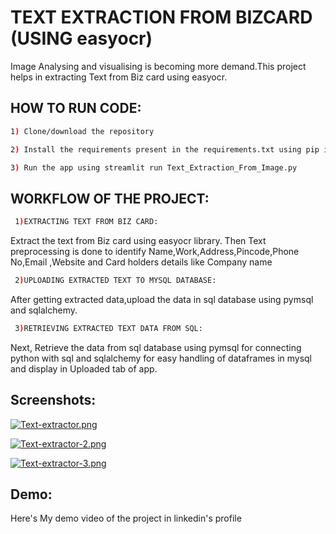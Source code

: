 
# TEXT EXTRACTION FROM BIZCARD (USING easyocr)


Image Analysing and visualising is becoming more demand.This project helps in extracting Text from Biz card using easyocr.



## HOW TO RUN CODE:
```bash
1) Clone/download the repository
```
```bash
2) Install the requirements present in the requirements.txt using pip install -r requirements.txt
```
```bash
3) Run the app using streamlit run Text_Extraction_From_Image.py
```
## WORKFLOW OF THE PROJECT:
```bash
 1)EXTRACTING TEXT FROM BIZ CARD:
```
 Extract the text from Biz card using easyocr library. Then Text preprocessing is done to identify Name,Work,Address,Pincode,Phone No,Email ,Website and Card holders details like Company name
```bash
 2)UPLOADING EXTRACTED TEXT TO MYSQL DATABASE:
 ```
 After getting extracted data,upload the data in sql database using pymsql and sqlalchemy.

 ```bash
  3)RETRIEVING EXTRACTED TEXT DATA FROM SQL:
 ```
 Next, Retrieve the data from sql database using pymsql for connecting python with sql and sqlalchemy for easy handling of dataframes in mysql and display in Uploaded tab of app.


## Screenshots:

[![Text-extractor.png](https://i.postimg.cc/d1FVCC3T/Text-extractor.png)](https://postimg.cc/TykxMprR)

[![Text-extractor-2.png](https://i.postimg.cc/bYQ0MZ5C/Text-extractor-2.png)](https://postimg.cc/Th3W53fg)

[![Text-extractor-3.png](https://i.postimg.cc/y85SWK53/Text-extractor-3.png)](https://postimg.cc/dh20SbJJ)
## Demo:
Here's My demo video  of the project
in linkedin's profile

